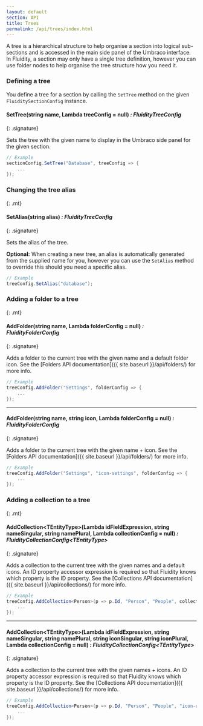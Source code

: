 ```yaml
---
layout: default
section: API
title: Trees
permalink: /api/trees/index.html
---
```


A tree is a hierarchical structure to help organise a section into logical sub-sections and is accessed in the main side panel of the Umbraco interface. In Fluidity, a section may only have a single tree definition, however you can use folder nodes to help organise the tree structure how you need it.

### Defining a tree

You define a tree for a section by calling the `SetTree` method on the given `FluiditySectionConfig` instance.

#### SetTree(string name, Lambda treeConfig = null) *: FluidityTreeConfig*
{: .signature}

Sets the tree with the given name to display in the Umbraco side panel for the given section.

````csharp
// Example
sectionConfig.SetTree("Database", treeConfig => {
    ...
});
````

### Changing the tree alias
{: .mt}

#### SetAlias(string alias) *: FluidityTreeConfig*
{: .signature}

Sets the alias of the tree.  

**Optional:** When creating a new tree, an alias is automatically generated from the supplied name for you, however you can use the `SetAlias` method to override this should you need a specific alias.

````csharp
// Example
treeConfig.SetAlias("database");
````

### Adding a folder to a tree
{: .mt}

#### AddFolder(string name, Lambda folderConfig = null) *: FluidityFolderConfig*
{: .signature}

Adds a folder to the current tree with the given name and a default folder icon. See the [Folders API documentation]({{ site.baseurl }}/api/folders/) for more info.

````csharp
// Example
treeConfig.AddFolder("Settings", folderConfig => {
    ...
});
````

---

#### AddFolder(string name, string icon, Lambda folderConfig = null) *: FluidityFolderConfig*
{: .signature}

Adds a folder to the current tree with the given name + icon. See the [Folders API documentation]({{ site.baseurl }}/api/folders/) for more info.

````csharp
// Example
treeConfig.AddFolder("Settings", "icon-settings", folderConfig => {
    ...
});
````

### Adding a collection to a tree
{: .mt}

#### AddCollection&lt;TEntityType&gt;(Lambda idFieldExpression, string nameSingular, string namePlural, Lambda collectionConfig = null) *: FluidityCollectionConfig&lt;TEntityType&gt;*
{: .signature}

Adds a collection to the current tree with the given names and a default icons. An ID property accessor expression is required so that Fluidity knows which property is the ID property. See the [Collections API documentation]({{ site.baseurl }}/api/collections/) for more info.

````csharp
// Example
treeConfig.AddCollection<Person>(p => p.Id, "Person", "People", collectionConfig => {
    ...
});
````

---

#### AddCollection&lt;TEntityType&gt;(Lambda idFieldExpression, string nameSingular, string namePlural, string iconSingular, string iconPlural, Lambda collectionConfig = null) *: FluidityCollectionConfig&lt;TEntityType&gt;*
{: .signature}

Adds a collection to the current tree with the given names + icons. An ID property accessor expression is required so that Fluidity knows which property is the ID property. See the [Collections API documentation]({{ site.baseurl }}/api/collections/) for more info.

````csharp
// Example
treeConfig.AddCollection<Person>(p => p.Id, "Person", "People", "icon-umb-users", "icon-umb-users", collectionConfig => {
    ...
});
````
